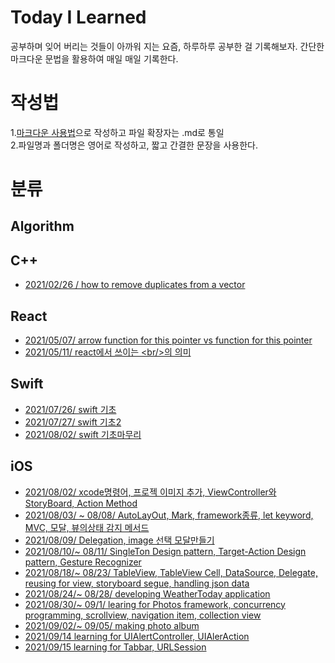 # Today I Learned

공부하며 잊어 버리는 것들이 아까워 지는 요즘, 하루하루 공부한 걸 기록해보자. 간단한 마크다운 문법을 활용하여 매일 매일 기록한다.

# 작성법

1.[마크다운 사용법](https://gist.github.com/ihoneymon/652be052a0727ad59601/)으로 작성하고 파일 확장자는 .md로 통일  
2.파일명과 폴더명은 영어로 작성하고, 짧고 간결한 문장을 사용한다.

# 분류

## Algorithm

## C++

- [2021/02/26 / how to remove duplicates from a vector](https://github.com/yudonlee/TIL/blob/main/C%2B%2B/2021_02_26.md "C++ STL")

## React

- [2021/05/07/ arrow function for this pointer vs function for this pointer](https://github.com/yudonlee/TIL/blob/main/React/2021_05_07.md "Arrow function this")
- [2021/05/11/ react에서 쓰이는 \<br/>의 의미](https://github.com/yudonlee/TIL/blob/main/React/2021_05_11.md "meaning of <br />")

## Swift

- [2021/07/26/ swift 기초](https://github.com/yudonlee/TIL/blob/main/Swift/2021_07_26.md "Basic for Swift")
- [2021/07/27/ swift 기초2](https://github.com/yudonlee/TIL/blob/main/Swift/2021_07_27.md "Basic for Swift")
- [2021/08/02/ swift 기초마무리](https://github.com/yudonlee/TIL/blob/main/Swift/2021_08_02.md "Basic for Swift")

## iOS

- [2021/08/02/ xcode명령어, 프로젝 이미지 추가, ViewController와 StoryBoard, Action Method](https://github.com/yudonlee/TIL/blob/main/iOS/2021_08_02.md "basic for iOS, make the music player app")
- [2021/08/03/ ~ 08/08/ AutoLayOut, Mark, framework종류, let keyword, MVC, 모달, 뷰의상태 감지 메서드](https://github.com/yudonlee/TIL/blob/main/iOS/2021_08_03%7E08.md "basic for iOS, make the music player app on ")
- [2021/08/09/ Delegation, image 선택 모달만들기](https://github.com/yudonlee/TIL/blob/main/iOS/2021_08_09.md "basic for iOS, make the music player app on ")
- [2021/08/10/~ 08/11/ SingleTon Design pattern, Target-Action Design pattern, Gesture Recognizer](https://github.com/yudonlee/TIL/blob/main/iOS/2021_08_10%7E11.md "2021/08/10 ~ 08/11")
- [2021/08/18/~ 08/23/ TableView, TableView Cell, DataSource, Delegate, reusing for view, storyboard segue, handling json data ](https://github.com/yudonlee/TIL/blob/main/iOS/2021_08_18%7E23.md "2021/08/18 ~ 08/23")
- [2021/08/24/~ 08/28/ developing WeatherToday application](https://github.com/yudonlee/TIL/blob/main/iOS/2021_08_24%7E28_WeatherTodayApp.md "2021/08/24 ~ 08/28 weatherToday application")
- [2021/08/30/~ 09/1/ learing for Photos framework, concurrency programming, scrollview, navigation item, collection view ](https://github.com/yudonlee/TIL/blob/main/iOS/2021_08_30%7E09_01.md "TIl for 2021-08-30 ~ 09- 01")
- [2021/09/02/~ 09/05/ making photo album](https://github.com/yudonlee/TIL/blob/main/iOS/2021_09_02%7E09_05.md "TIL for 09/02 ~ 09/05")
- [2021/09/14 learning for UIAlertController, UIAlerAction](https://github.com/yudonlee/TIL/blob/main/iOS/2021_09_14.md "TIL for 09/14")
- [2021/09/15 learning for Tabbar, URLSession](https://github.com/yudonlee/TIL/blob/main/iOS/2021_09_15.md "TIL for 09/15")
